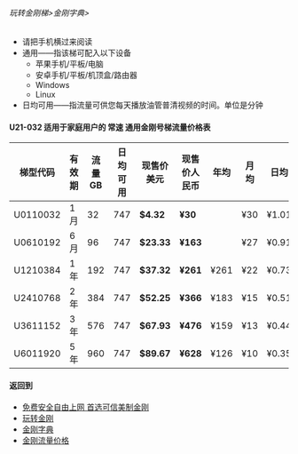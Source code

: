 ###### 玩转金刚梯>金刚字典>

- 请把手机横过来阅读
- 通用——指该梯可配入以下设备
  - 苹果手机/平板/电脑
  - 安卓手机/平板/机顶盒/路由器
  - Windows
  - Linux
- 日均可用——指流量可供您每天播放油管普清视频的时间。单位是分钟

#### U21-032 适用于家庭用户的 常速 通用金刚号梯流量价格表

|梯型代码 |有效期|流量  GB|日均可用|现售价美元|现售价人民币|年均  |月均  |日均|
|--------|-----|------|--------------|------|-------|-----|-----|-----|
|U0110032 |1月	|32	|747	| <strong> $4.32	| <strong> ¥30	|	|¥30	|¥1.01|
|U0610192 |6月	|96	|747	| <strong> $23.33	| <strong> ¥163	|	|¥27	|¥0.91|
|U1210384 |1年	|192	|747	| <strong> $37.32	| <strong> ¥261	|¥261	|¥22	|¥0.73|
|U2410768 |2年	|384	|747	| <strong> $52.25	| <strong> ¥366	|¥183	|¥15	|¥0.51|
|U3611152 |3年	|576	|747	| <strong> $67.93	| <strong> ¥476	|¥159	|¥13	|¥0.44|
|U6011920 |5年	|960	|747	| <strong> $89.67	| <strong> ¥628	|¥126	|¥10	|¥0.35|

#### 返回到
- [免费安全自由上网 首选可信美制金刚](https://github.com/a2zitpro/web/blob/master/%E5%BE%80%E5%90%8E%E7%BF%BB.md)
- [玩转金刚](https://github.com/a2zitpro/web/blob/master/LadderFree/A.md)
- [金刚字典](https://github.com/a2zitpro/web/blob/master/LadderFree/kkDictionary/KKDictionary.md)
- [金刚流量价格](https://github.com/a2zitpro/web/blob/master/LadderFree/kkDictionary/Price/KKDTPrice.md)

